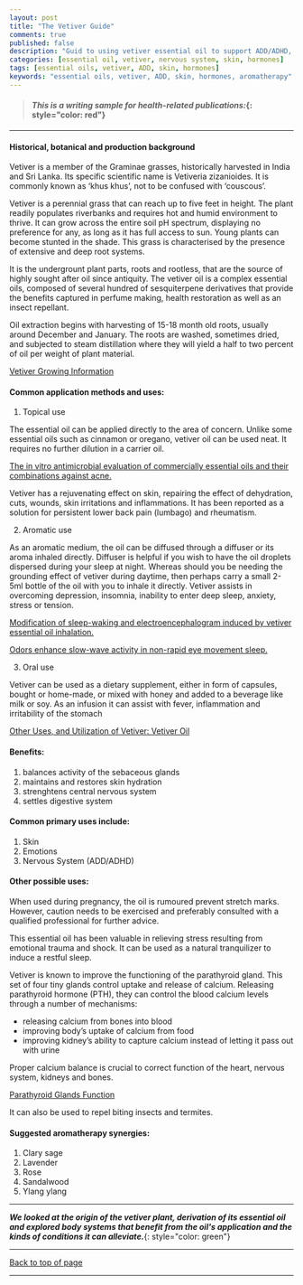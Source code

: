 ```yaml
---
layout: post
title: "The Vetiver Guide"
comments: true
published: false
description: "Guid to using vetiver essential oil to support ADD/ADHD, hormonal balance and skin care issues"
categories: [essential oil, vetiver, nervous system, skin, hormones]
tags: [essential oils, vetiver, ADD, skin, hormones]
keywords: "essential oils, vetiver, ADD, skin, hormones, aromatherapy"
---
```


> #### *This is a writing sample for health-related publications:*{: style="color: red"}
---

#### Historical, botanical and production background

Vetiver is a member of the Graminae grasses, historically harvested in India and Sri Lanka. Its specific scientific name is Vetiveria zizanioides. It is commonly known as ‘khus khus’, not to be confused with ‘couscous’.

Vetiver is a perennial grass that can reach up to five feet in height. The plant readily populates riverbanks and requires hot and humid environment to thrive. It can grow across the entire soil pH spectrum, displaying no preference for any, as long as it has full access to sun. Young plants can become stunted in the shade. This grass is characterised by the presence of extensive and deep root systems.

It is the undergrount plant parts, roots and rootless, that are the source of highly sought after oil since antiquity.  The vetiver oil is a complex essential oils, composed of several hundred of sesquiterpene derivatives that provide the benefits captured in perfume making, health restoration as well as an insect repellant.

Oil extraction begins with harvesting of 15-18 month old roots, usually around December and January. The roots are washed, sometimes dried, and subjected to steam distillation where they will yield a half to two percent of oil per weight of plant material.

[Vetiver Growing Information](http://greenharvest.com.au/Plants/Information/Vetiver.html)


#### Common application methods and uses:

1. Topical use
    
The essential oil can be applied directly to the area of concern. Unlike some essential oils such as cinnamon or oregano, vetiver oil can be used neat. It requires no further dilution in a carrier oil. 

[The in vitro antimicrobial evaluation of commercially essential oils and their combinations against acne.](https://www.ncbi.nlm.nih.gov/pubmed/29574906)

Vetiver has a rejuvenating effect on skin, repairing the effect of dehydration, cuts, wounds, skin irritations and inflammations. It has been reported as a solution for persistent lower back pain (lumbago) and rheumatism.

2. Aromatic use

As an aromatic medium, the oil can be diffused through a diffuser or its aroma inhaled directly. Diffuser is helpful if you wish to have the oil droplets dispersed during your sleep at night. Whereas should you be needing the grounding effect of vetiver during daytime, then perhaps carry a small 2-5ml bottle of the oil with you to inhale it directly. Vetiver assists in overcoming depression, insomnia, inability to enter deep sleep, anxiety, stress or tension.

[Modification of sleep-waking and electroencephalogram induced by vetiver essential oil inhalation.](https://www.ncbi.nlm.nih.gov/pubmed/2706972)
 
[Odors enhance slow-wave activity in non-rapid eye movement sleep.](https://www.ncbi.nlm.nih.gov/pubmed/26888107)

3. Oral use

Vetiver can be used as a dietary supplement, either in form of capsules, bought or home-made, or  mixed with honey and added to a beverage like milk or soy. As an infusion it can assist with fever, inflammation and irritability of the stomach

[Other Uses, and Utilization of Vetiver: Vetiver Oil](http://naturalingredient.org/wp/wp-content/uploads/vetiver.pdf)


#### Benefits:
1. balances activity of the sebaceous glands
2. maintains and restores skin hydration
3. strenghtens central nervous system
4. settles digestive system


#### Common primary uses include:
1. Skin
2. Emotions
3. Nervous System (ADD/ADHD)

#### Other possible uses:

When used during pregnancy, the oil is rumoured prevent stretch marks. However, caution needs to be exercised and preferably consulted with a qualified professional for further advice.

This essential oil has been valuable in relieving stress resulting from emotional trauma and shock. It can be used as a natural tranquilizer to induce a restful sleep.

Vetiver is known to improve the functioning of the parathyroid gland. This set of four tiny glands control uptake and release of calcium. Releasing parathyroid hormone (PTH), they can control the blood calcium levels through a number of mechanisms:
- releasing calcium from bones into blood
- improving body’s uptake of calcium from food
- improving kidney’s ability to capture calcium instead of letting it pass out with urine

Proper calcium balance is crucial to correct function of the heart, nervous system, kidneys and bones.

[Parathyroid Glands Function](http://endocrinediseases.org/parathyroid/parathyroid_background.shtml)

It can also be used to repel biting insects and termites.

#### Suggested aromatherapy synergies:
1. Clary sage
2. Lavender
3. Rose
4. Sandalwood
5. Ylang ylang

---
***We looked at the origin of the vetiver plant, derivation of its essential oil and explored body systems that benefit from the oil's application and the kinds of conditions it can alleviate.***{: style="color: green"}

---
[Back to top of page](#)

---

